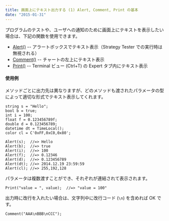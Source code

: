```yaml
---
title: 画面上にテキスト出力する (1) Alert, Comment, Print の基本
date: "2015-01-31"
---
```


プログラムのテストや、ユーザへの通知のために画面上にテキストを表示したい場合は、下記の関数を使用できます。

* [Alert()](http://www.mql5.com/en/docs/common/alert) -- アラートボックスでテキスト表示（Strategy Tester での実行時は無視される）
* [Comment()](https://www.mql5.com/en/docs/common/comment) -- チャートの左上にテキスト表示
* [Print()](https://www.mql5.com/en/docs/common/print) -- Terminal ビュー (Ctrl+T) の Expert タブ内にテキスト表示


#### 使用例

メソッドごとに出力先は異なりますが、どのメソッドも渡されたパラメータの型によって適切な形式でテキスト表示してくれます。

```mql
string s = "Hello";
bool b = true;
int i = 100;
float f = 0.123456789f;
double d = 0.123456789;
datetime dt = TimeLocal();
color cl = C'0xFF,0xC0,0x80';

Alert(s);  //=> Hello
Alert(b);  //=> true
Alert(i);  //=> 100
Alert(f);  //=> 0.12346
Alert(d);  //=> 0.123456789
Alert(dt); //=> 2014.12.19 23:59:59
Alert(cl); //=> 255,192,128
```

パラメータは複数渡すことができ、それぞれが連結されて表示されます。

```mql
Print("value = ", value);  //=> "value = 100"
```

出力時に改行を入れたい場合は、文字列中に改行コード (`\n`) を含めれば OK です。

```mql
Comment("AAA\nBBB\nCCC");
```
